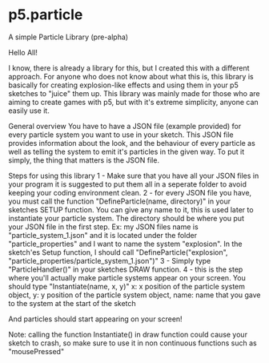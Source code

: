 # p5.particle
A simple Particle Library (pre-alpha)

Hello All!

I know, there is already a library for this, but I created this with a different approach.
For anyone who does not know about what this is, this library is basically for creating explosion-like effects and using them in your p5 sketches to "juice" them up. This library was mainly made for those who are aiming to create games with p5, but with it's extreme simplicity, anyone can easily use it.

General overview
You have to have a JSON file (example provided) for every particle system you want to use in your sketch. This JSON file provides information about the look, and the behaviour of every particle as well as telling the system to emit it's particles in the given way. To put it simply, the thing that matters is the JSON file.

Steps for using this library
1 - Make sure that you have all your JSON files in your program it is suggested to put them all in a seperate folder to avoid keeping your coding environment clean.
2 - for every JSON file you have, you must call the function "DefineParticle(name, directory)" in your sketches SETUP function. You can give any name to it, this is used later to instantiate your particle system. The directory should be where you put your JSON file in the first step. Ex: my JSON files name is "particle_system_1.json" and it is located under the folder "particle_properties" and I want to name the system "explosion". In the sketch'es Setup function, I should call "DefineParticle("explosion", "particle_properties/particle_system_1.json")"
3 - Simply type "ParticleHandler()" in your sketches DRAW function. 
4 - this is the step where you'll actually make particle systems appear on your screen. You should type "Instantiate(name, x, y)" x: x position of the particle system object, y: y position of the particle system object, name: name that you gave to the system at the start of the sketch 

And particles should start appearing on your screen!

Note: calling the function Instantiate() in draw function could cause your sketch to crash, so make sure to use it in non continuous functions such as "mousePressed"









